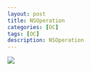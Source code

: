 ```yaml
---
layout: post
title: NSOperation
categories: [OC]
tags: [OC]
description: NSOperation
---
```




<img src="{{ site.BASE_PATH }}/assets/post/NSOperation.png" />

